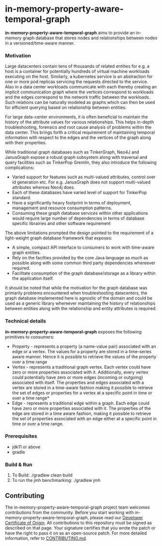 # in-memory-property-aware-temporal-graph

**in-memory-property-aware-temporal-graph** aims to provide an in-memory graph database that stores nodes and relationships between nodes in a versioned/time-aware manner.

### Motivation

Large datacenters contain tens of thousands of related entities for e.g. a host is a container for potentially hundreds of virtual machine workloads executing on the host. Similarly, a kubernetes service is an abstraction for one or more pod replicas servicing the requests directed to the service.
Also in a data center workloads communicate with each thereby creating an implicit communication graph where the vertices correspond to workloads and the edges correspond to the network traffic between the workloads. Such relations can be naturally modeled as graphs which can then be used for efficient querying based on relationship between entities.

For large data-center environments, it is often beneficial to maintain the history of the attribute values for various relationships. This helps in-depth troubleshooting, forensics and root cause analysis of problems within the data center. This brings forth a critical requirement of maintaining temporal information with respect to the edges and the vertices of the graph along with their properties.

While traditional graph databases such as TinkerGraph, Neo4J and JanusGraph expose a robust graph subsystem along with traversal and query facilities such as TinkerPop Gremlin, they also introduce the following complications:
* Varied support for features such as multi-valued attributes, control over id generation etc. For e.g. JanusGraph does not support multi-valued attributes whereas Neo4j does.
* Each of these databases have varied level of support for TinkerPop standard.
* Have a significantly heavy footprint in terms of deployment, management and resource consumption patterns.
* Consuming these graph database services within other applications would require large number of dependencies in terms of database specific librairies and other software requirement

The above limitations prompted the design pointed to the requirement of a light-weight graph database framework that exposes:
* A simple, compact API interface to consumers to work with time-aware graph entities.
* Rely on the facilties provided by the core Java language as much as possible along with some common third party dependencies whereever required.
* Facilitate consumption of the graph database/storage as a library within the application itself.

It should be noted that while the motivation for the graph database was primarily problems encountered when troubleshooting datacenters, the graph database implemented here is agnostic of the domain and could be used as a generic library whereever maintaining the history of relationships between entities along with the relationship and entity attributes is required.

### Technical details
**in-memory-property-aware-temporal-graph** exposes the following primitives to consumers:
* Property - represents a property (a name-value pair) associated with an edge or a vertex. The values for a property are stored in a time-series aware manner. Hence it is possible to retrieve the values of the property over a time range
* Vertex - represents a traditional graph vertex. Each vertex could have zero or more properties associated with it. Additionally, every vertex could potentially have zero or more edges (incoming or outgoing) associated with itself. The properties and edges associated with a vertex are stored in a time-aware fashion making it possible to retrieve the set of edges or properties for a vertex at a specific point in time or over a time range*
* Edge - represents a traditional edge within a graph. Each edge could have zero or more properties associated with it. The properties of the edge are stored in a time aware fashion, making it possible to retrieve the set of properties associated with an edge either at a specific point in time or over a time range.

### Prerequisites

* jdk11 or above
* gradle

### Build & Run

1. To Build: ./gradlew clean build
2. To run the jmh benchmarking: ./gradlew jmh


## Contributing

The in-memory-property-aware-temporal-graph project team welcomes contributions from the community. Before you start working with in-memory-property-aware-temporal-graph, please
read our [Developer Certificate of Origin](https://cla.vmware.com/dco). All contributions to this repository must be
signed as described on that page. Your signature certifies that you wrote the patch or have the right to pass it on
as an open-source patch. For more detailed information, refer to [CONTRIBUTING.md](CONTRIBUTING_DCO.md).
